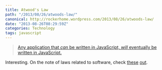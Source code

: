 ```yaml
---
title: Atwood's Law
path: "/2013/08/26/atwoods-law/"
canonical: http://rockerhome.wordpress.com/2013/08/26/atwoods-law/
date: "2013-08-26T08:29:59Z"
categories: Technology
tags: javascript
---
```

> [Any application that _can_ be written in JavaScript, _will_ eventually be written in JavaScript. ](http://www.codinghorror.com/blog/2007/07/the-principle-of-least-power.html)

Interesting. On the note of laws related to software, check [these](http://www.globalnerdy.com/2007/07/18/laws-of-software-development/) [out](http://haacked.com/archive/2007/07/17/the-eponymous-laws-of-software-development.aspx).